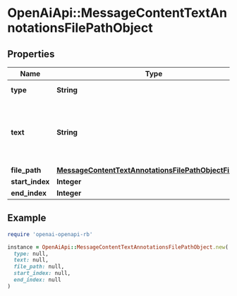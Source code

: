 # OpenAiApi::MessageContentTextAnnotationsFilePathObject

## Properties

| Name | Type | Description | Notes |
| ---- | ---- | ----------- | ----- |
| **type** | **String** | Always &#x60;file_path&#x60;. |  |
| **text** | **String** | The text in the message content that needs to be replaced. |  |
| **file_path** | [**MessageContentTextAnnotationsFilePathObjectFilePath**](MessageContentTextAnnotationsFilePathObjectFilePath.md) |  |  |
| **start_index** | **Integer** |  |  |
| **end_index** | **Integer** |  |  |

## Example

```ruby
require 'openai-openapi-rb'

instance = OpenAiApi::MessageContentTextAnnotationsFilePathObject.new(
  type: null,
  text: null,
  file_path: null,
  start_index: null,
  end_index: null
)
```

